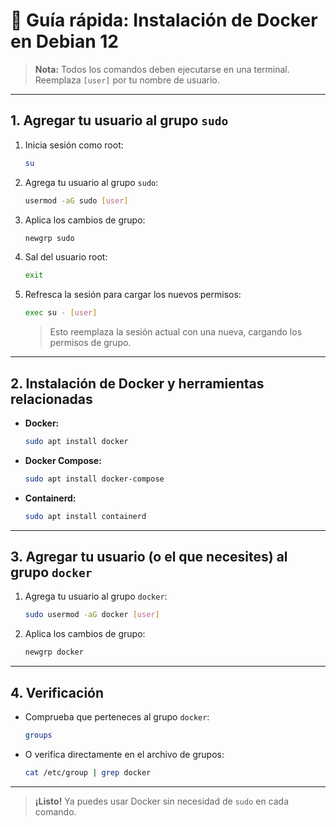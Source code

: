 # 🐧 Guía rápida: Instalación de Docker en Debian 12

> **Nota:** Todos los comandos deben ejecutarse en una terminal.  
> Reemplaza `[user]` por tu nombre de usuario.

---

## 1. Agregar tu usuario al grupo `sudo`

1. Inicia sesión como root:
   ```sh
   su
   ```
2. Agrega tu usuario al grupo `sudo`:
   ```sh
   usermod -aG sudo [user]
   ```
3. Aplica los cambios de grupo:
   ```sh
   newgrp sudo
   ```
4. Sal del usuario root:
   ```sh
   exit
   ```
5. Refresca la sesión para cargar los nuevos permisos:
   ```sh
   exec su - [user]
   ```
   > Esto reemplaza la sesión actual con una nueva, cargando los permisos de grupo.

---

## 2. Instalación de Docker y herramientas relacionadas

- **Docker:**
  ```sh
  sudo apt install docker
  ```

- **Docker Compose:**
  ```sh
  sudo apt install docker-compose
  ```

- **Containerd:**
  ```sh
  sudo apt install containerd
  ```

---

## 3. Agregar tu usuario (o el que necesites) al grupo `docker`

1. Agrega tu usuario al grupo `docker`:
   ```sh
   sudo usermod -aG docker [user]
   ```
2. Aplica los cambios de grupo:
   ```sh
   newgrp docker
   ```

---

## 4. Verificación

- Comprueba que perteneces al grupo `docker`:
  ```sh
  groups
  ```
- O verifica directamente en el archivo de grupos:
  ```sh
  cat /etc/group | grep docker
  ```

---

> **¡Listo!** Ya puedes usar Docker sin necesidad de `sudo` en cada comando.

